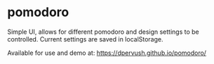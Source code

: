 # pomodoro

Simple UI, allows for different pomodoro and design settings to be controlled.
Current settings are saved in localStorage.

Available for use and demo at: https://dpervush.github.io/pomodoro/
